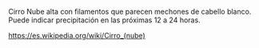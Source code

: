 Cirro
Nube alta con filamentos que parecen mechones de cabello blanco. Puede indicar precipitación en las próximas 12 a 24 horas.

https://es.wikipedia.org/wiki/Cirro_(nube)
